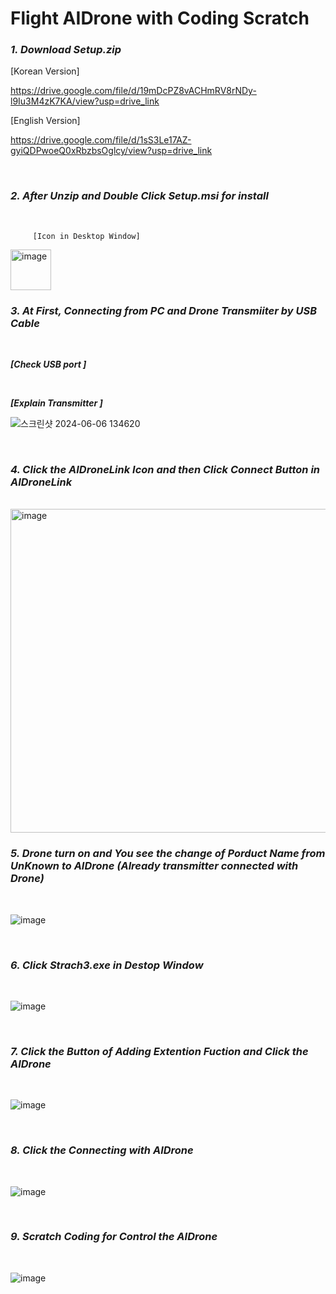 # Flight AIDrone with Coding Scratch

### ***1. Download Setup.zip***     

[Korean Version]

https://drive.google.com/file/d/19mDcPZ8vACHmRV8rNDy-l9Iu3M4zK7KA/view?usp=drive_link

[English Version]

https://drive.google.com/file/d/1sS3Le17AZ-gyiQDPwoeQ0xRbzbsOglcy/view?usp=drive_link

<br/>

### ***2. After Unzip and Double Click Setup.msi for install***      

<br/>

         [Icon in Desktop Window]     

<img width="65" alt="image" src="https://github.com/user-attachments/assets/0155113c-e11c-457f-bc95-20d2a050714c">


<br/>

### ***3. At First, Connecting from PC and Drone Transmiiter by USB Cable***    


  

<br/>

***[Check USB port ]***    


     

<br/>

***[Explain Transmitter ]*** 

![스크린샷 2024-06-06 134620](https://github.com/irbrain/AIDrone/assets/122161666/03ef05de-c4f1-4a2b-8675-04556fdc70c1)

<br/>

### ***4. Click the AIDroneLink Icon and then Click Connect Button in AIDroneLink***

<br/>

<img width="518" alt="image" src="https://github.com/user-attachments/assets/06ea2e5d-7ab6-42bd-b297-fd5fc2507bad">



<br/>

### ***5. Drone turn on and You see the change of Porduct Name from UnKnown to AIDrone (Already transmitter connected with Drone)*** 

<br/>
   
 ![image](https://github.com/user-attachments/assets/fa951086-cb7a-46a1-b9e8-a9df0d5c9aa7)   

<br/>

### ***6. Click Strach3.exe in Destop Window***   

<br/>

![image](https://github.com/user-attachments/assets/a3e862dd-24f3-4a0b-a7e6-a46c5ff91321)


<br/>

### ***7. Click the Button of Adding Extention Fuction and Click the AIDrone***        

<br/>

![image](https://github.com/user-attachments/assets/14c03d60-ee99-483e-b636-9ed252134560)

<br/>

### ***8. Click the Connecting with AIDrone***    

<br/>

![image](https://github.com/user-attachments/assets/81ec4193-596b-4892-a039-1a06ed97a119)

<br/>

### ***9. Scratch Coding for Control the AIDrone***   

<br/>

![image](https://github.com/user-attachments/assets/25a5336a-5f39-4332-ace6-add7962af09f)









